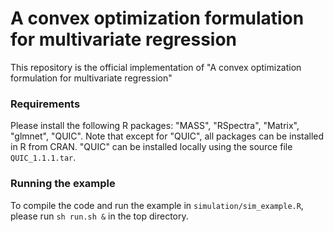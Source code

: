 # A convex optimization formulation for multivariate regression

This repository is the official implementation of "A convex optimization formulation for multivariate regression"

### Requirements
Please install the following R packages: "MASS", "RSpectra", "Matrix", "glmnet", "QUIC".
Note that except for "QUIC", all packages can be installed
in R from CRAN. "QUIC" can be installed locally
using the source file `QUIC_1.1.1.tar`.

### Running the example
To compile the code and run the example in
`simulation/sim_example.R`, please run
`sh run.sh &` in the top directory.
